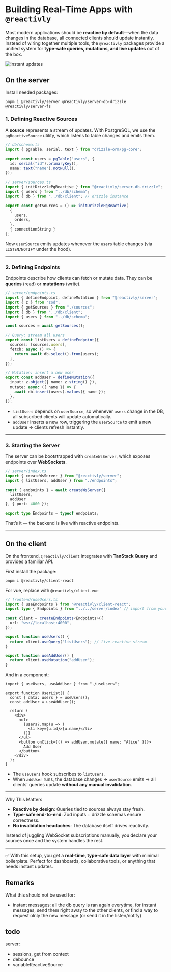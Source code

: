 # Building Real-Time Apps with `@reactivly`

Most modern applications should be **reactive by default**—when the data changes in the database, all connected clients should update instantly. Instead of wiring together multiple tools, the `@reactivly` packages provide a unified system for **type-safe queries, mutations, and live updates** out of the box.

![instant updates](reactivly.gif "Reactivly")


## On the server

Install needed packages:
```cli
pnpm i @reactivly/server @reactivly/server-db-drizzle @reactivly/server-fs
```

### 1. Defining Reactive Sources

A **source** represents a stream of updates. With PostgreSQL, we use the `pgReactiveSource` utility, which listens to table changes and emits them.

```ts
// db/schema.ts
import { pgTable, serial, text } from "drizzle-orm/pg-core";

export const users = pgTable("users", {
  id: serial("id").primaryKey(),
  name: text("name").notNull(),
});
```

```ts
// server/sources.ts
import { initDrizzlePgReactive } from "@reactivly/server-db-drizzle";
import { users } from "../db/schema";
import { db } from "../db/client"; // drizzle instance

export const getSources = () => initDrizzlePgReactive(
  {
    users,
    orders,
  },
  { connectionString }
);
```

Now `userSource` emits updates whenever the `users` table changes (via `LISTEN/NOTIFY` under the hood).

---

### 2. Defining Endpoints

Endpoints describe how clients can fetch or mutate data. They can be **queries** (read) or **mutations** (write).

```ts
// server/endpoints.ts
import { defineEndpoint, defineMutation } from "@reactivly/server";
import { z } from "zod";
import { getSources } from "./sources";
import { db } from "../db/client";
import { users } from "../db/schema";

const sources = await getSources();

// Query: stream all users
export const listUsers = defineEndpoint({
  sources: [sources.users],
  fetch: async () => {
    return await db.select().from(users);
  },
});

// Mutation: insert a new user
export const addUser = defineMutation({
  input: z.object({ name: z.string() }),
  mutate: async ({ name }) => {
    await db.insert(users).values({ name });
  },
});
```

* `listUsers` depends on `userSource`, so whenever `users` change in the DB, all subscribed clients will update automatically.
* `addUser` inserts a new row, triggering the `userSource` to emit a new update → clients refresh instantly.

---

### 3. Starting the Server

The server can be bootstrapped with `createWsServer`, which exposes endpoints over **WebSockets**.

```ts
// server/index.ts
import { createWsServer } from "@reactivly/server";
import { listUsers, addUser } from "./endpoints";

const { endpoints } = await createWsServer({ 
  listUsers, 
  addUser 
}, { port: 4000 });

export type Endpoints = typeof endpoints;
```

That’s it — the backend is live with reactive endpoints.

---

## On the client

On the frontend, `@reactivly/client` integrates with **TanStack Query** and provides a familiar API.

First install the package:

```cli
pnpm i @reactivly/client-react
```

For vue, replace with `@reactivly/client-vue`

```ts
// frontend/useUsers.ts
import { useEndpoints } from "@reactivly/client-react";
import type { Endpoints } from "../../server/index" // import from your own server codebase (a monrepo is well-suited for this)

const client = createEndpoints<Endpoints>({
  url: "ws://localhost:4000",
});

export function useUsers() {
  return client.useQuery("listUsers"); // live reactive stream
}

export function useAddUser() {
  return client.useMutation("addUser");
}
```

And in a component:

```tsx
import { useUsers, useAddUser } from "./useUsers";

export function UserList() {
  const { data: users } = useUsers();
  const addUser = useAddUser();

  return (
    <div>
      <ul>
        {users?.map(u => (
          <li key={u.id}>{u.name}</li>
        ))}
      </ul>
      <button onClick={() => addUser.mutate({ name: "Alice" })}>
        Add User
      </button>
    </div>
  );
}
```

* The `useUsers` hook subscribes to `listUsers`.
* When `addUser` runs, the database changes → `userSource` emits → all clients’ queries update **without any manual invalidation**.

---

Why This Matters

* **Reactive by design**: Queries tied to sources always stay fresh.
* **Type-safe end-to-end**: Zod inputs + drizzle schemas ensure correctness.
* **No invalidation headaches**: The database itself drives reactivity.

Instead of juggling WebSocket subscriptions manually, you declare your sources once and the system handles the rest.

---

✅ With this setup, you get a **real-time, type-safe data layer** with minimal boilerplate. Perfect for dashboards, collaborative tools, or anything that needs instant updates.


## Remarks

What this should not be used for:
- instant messages: all the db query is ran again everytime, for instant messages, send them right away to the other clients, or find a way to request olnly the new message (or send it in the listen/notify)


## todo

server:
- sessions, get from context
- debounce
- variableReactiveSource
